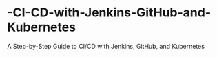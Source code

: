 # -CI-CD-with-Jenkins-GitHub-and-Kubernetes
A Step-by-Step Guide to CI/CD with Jenkins, GitHub, and Kubernetes
